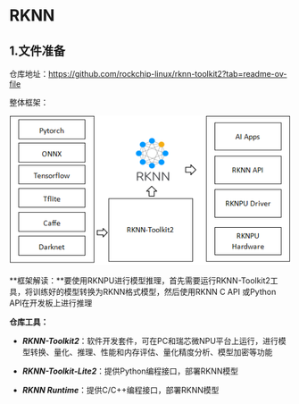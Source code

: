 # RKNN

## 1.文件准备

仓库地址：https://github.com/rockchip-linux/rknn-toolkit2?tab=readme-ov-file

整体框架：

![framework](./images/framework.png)

**框架解读：**要使用RKNPU进行模型推理，首先需要运行RKNN-Toolkit2工具，将训练好的模型转换为RKNN格式模型，然后使用RKNN C API 或Python API在开发板上进行推理

**仓库工具：**

* ***RKNN-Toolkit2***：软件开发套件，可在PC和瑞芯微NPU平台上运行，进行模型转换、量化、推理、性能和内存评估、量化精度分析、模型加密等功能
* ***RKNN-Toolkit-Lite2***：提供Python编程接口，部署RKNN模型

* ***RKNN Runtime***：提供C/C++编程接口，部署RKNN模型
